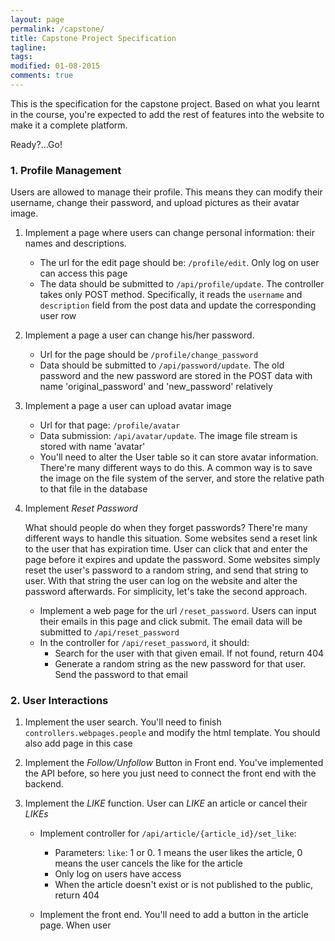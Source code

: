 ```yaml
---
layout: page
permalink: /capstone/
title: Capstone Project Specification
tagline: 
tags: 
modified: 01-08-2015
comments: true
---
```


This is the specification for the capstone project. Based on what you learnt in the course, you're expected to add the rest of features into the website to make it a complete platform. 

Ready?...Go!

### 1. Profile Management

Users are allowed to manage their profile. This means they can modify their username, change their password, and upload pictures as their avatar image.

1.  Implement a page where users can change personal information: their names and descriptions. 
	
	*   The url for the edit page should be: <code>/profile/edit</code>. Only log on user can access this page
	*   The data should be submitted to <code>/api/profile/update</code>. The controller takes only POST method. Specifically, it reads the <code>username</code> and <code>description</code> field from the post data and update the corresponding user row

2.  Implement a page a user can change his/her password. 

	*   Url for the page should be <code>/profile/change_password</code>
	*   Data should be submitted to <code>/api/password/update</code>. The old password and the new password are stored in the POST data with name 'original_password' and 'new_password' relatively

3.  Implement a page a user can upload avatar image

	*   Url for that page: <code>/profile/avatar</code>
	*   Data submission: <code>/api/avatar/update</code>. The image file stream is stored with name 'avatar'
	*   You'll need to alter the User table so it can store avatar information. There're many different ways to do this. A common way is to save the image on the file system of the server, and store the relative path to that file in the database

4.  Implement *Reset Password*

	What should people do when they forget passwords? There're many different ways to handle this situation. Some websites send a reset link to the user that has expiration time. User can click that and enter the page before it expires and update the password. Some websites simply reset the user's password to a random string, and send that string to user. With that string the user can log on the website and alter the password afterwards. For simplicity, let's take the second approach.

	*   Implement a web page for the url <code>/reset_password</code>. Users can input their emails in this page and click submit. The email data will be submitted to <code>/api/reset_password</code>
	*   In the controller for <code>/api/reset_password</code>, it should:
		*   Search for the user with that given email. If not found, return 404
		*   Generate a random string as the new password for that user. Send the password to that email

### 2. User Interactions

1.  Implement the user search. You'll need to finish <code>controllers.webpages.people</code> and modify the html template. You should also add page in this case

2.  Implement the *Follow/Unfollow* Button in Front end. You've implemented the API before, so here you just need to connect the front end with the backend. 

3.  Implement the *LIKE* function. User can *LIKE* an article or cancel their *LIKEs*

	*   Implement controller for <code>/api/article/{article_id}/set_like</code>:

		*   Parameters: <code>like</code>: 1 or 0. 1 means the user likes the article, 0 means the user cancels the like for the article
		*   Only log on users have access
		*   When the article doesn't exist or is not published to the public, return 404

	*   Implement the front end. You'll need to add a button in the article page. When user 



